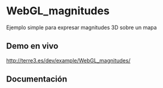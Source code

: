 # WebGL_magnitudes
Ejemplo simple para expresar magnitudes 3D sobre un mapa

## Demo en vivo
http://terre3.es/dev/example/WebGL_magnitudes/

## Documentación
